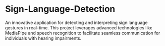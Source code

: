 # Sign-Language-Detection
An innovative application for detecting and interpreting sign language gestures in real-time. This project leverages advanced technologies like MediaPipe and speech recognition to facilitate seamless communication for individuals with hearing impairments.
